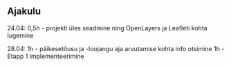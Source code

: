 
## Ajakulu
24.04:
0,5h - projekti üles seadmine ning OpenLayers ja Leafleti kohta lugemine

28.04:
1h - päikesetõusu ja -loojangu aja arvutamise kohta info otsimine
1h - Etapp 1 implementeerimine